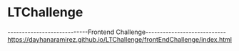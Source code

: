 # LTChallenge

----------------------------Frontend Challenge----------------------------
https://dayhanaramirez.github.io/LTChallenge/frontEndChallenge/index.html
